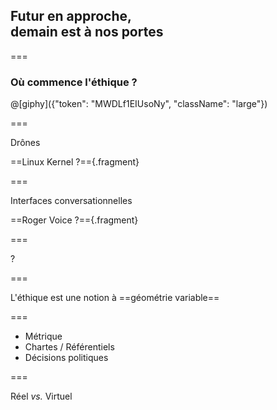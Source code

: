 <!--{section^1:data-breadcrumb="Futur en approche"}-->

<!--{.interleaf data-background-image="/img/unsplash/703862.jpg"}-->
<!-- Photo by Maxime Lebrun on Unsplash -->

## Futur en approche,<br>demain est à nos portes

===

### Où commence l'éthique ?

@[giphy]({"token": "MWDLf1EIUsoNy", "className": "large"})

===
<!--{.xx-large}-->

Drônes

==Linux Kernel ?=={.fragment}

===
<!--{.xx-large}-->

Interfaces conversationnelles

==Roger Voice ?=={.fragment}

===

?

===

L'éthique est une notion à ==géométrie variable==
<!--{p:.punchline}-->

===

- Métrique
- Chartes / Référentiels
- Décisions politiques

===

Réel _vs._ Virtuel
<!--{p:.punchline}-->
